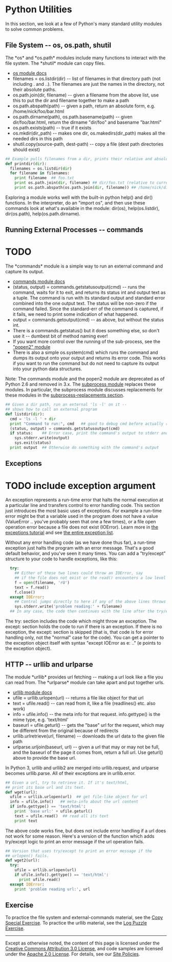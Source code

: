 Python Utilities
================

In this section, we look at a few of Python's many standard utility
modules to solve common problems.

File System -- os, os.path, shutil
----------------------------------

The \*os\* and \*os.path\* modules include many functions to interact
with the file system. The \*shutil\* module can copy files.

-   [os module docs](https://docs.python.org/library/os)
-   filenames = os.listdir(dir) -- list of filenames in that directory
    path (not including . and ..). The filenames are just the names in
    the directory, not their absolute paths.
-   os.path.join(dir, filename) -- given a filename from the above list,
    use this to put the dir and filename together to make a path
-   os.path.abspath(path) -- given a path, return an absolute form, e.g.
    /home/nick/foo/bar.html
-   os.path.dirname(path), os.path.basename(path) -- given
    dir/foo/bar.html, return the dirname "dir/foo" and basename
    "bar.html"
-   os.path.exists(path) -- true if it exists
-   os.mkdir(dir\_path) -- makes one dir, os.makedirs(dir\_path) makes
    all the needed dirs in this path
-   shutil.copy(source-path, dest-path) -- copy a file (dest path
    directories should exist)

```python
## Example pulls filenames from a dir, prints their relative and absolute paths
def printdir(dir):
  filenames = os.listdir(dir)
  for filename in filenames:
    print filename  ## foo.txt
    print os.path.join(dir, filename) ## dir/foo.txt (relative to current dir)
    print os.path.abspath(os.path.join(dir, filename)) ## /home/nick/dir/foo.txt
```

Exploring a module works well with the built-in python help() and dir()
functions. In the interpreter, do an "import os", and then use these
commands look at what's available in the module: dir(os),
help(os.listdir), dir(os.path), help(os.path.dirname).

Running External Processes -- commands
--------------------------------------

# TODO

The \*commands\* module is a simple way to run an external command and
capture its output.

-   [commands module docs](https://docs.python.org/2/library/commands)
-   (status, output) = commands.getstatusoutput(cmd) -- runs the
    command, waits for it to exit, and returns its status int and output
    text as a tuple. The command is run with its standard output and
    standard error combined into the one output text. The status will be
    non-zero if the command failed. Since the standard-err of the
    command is captured, if it fails, we need to print some indication
    of what happened.
-   output = commands.getoutput(cmd) -- as above, but without the
    status int.
-   There is a commands.getstatus() but it does something else, so don't
    use it -- dumbest bit of method naming ever!
-   If you want more control over the running of the sub-process, see
    the ["popen2" module](https://docs.python.org/2/library/popen2.html)
-   There is also a simple os.system(cmd) which runs the command and
    dumps its output onto your output and returns its error code. This
    works if you want to run the command but do not need to capture its
    output into your python data structures.

Note: The commands module and the popen2 module are deprecated as of
Python 2.6 and removed in 3.x. The [subprocess
module](https://docs.python.org/library/subprocess)
replaces these modules. In particular, the subprocess module discusses
replacements for these modules in the [subprocess-replacements
section](https://docs.python.org/library/subprocess.html#subprocess-replacements).

```python
## Given a dir path, run an external 'ls -l' on it --
## shows how to call an external program
def listdir(dir):
  cmd = 'ls -l ' + dir
  print "Command to run:", cmd   ## good to debug cmd before actually running it
  (status, output) = commands.getstatusoutput(cmd)
  if status:    ## Error case, print the command's output to stderr and exit
    sys.stderr.write(output)
    sys.exit(status)
  print output  ## Otherwise do something with the command's output
```

Exceptions
----------

# TODO include exception argument

An exception represents a run-time error that halts the normal execution
at a particular line and transfers control to error handling code. This
section just introduces the most basic uses of exceptions. For example a
run-time error might be that a variable used in the program does not
have a value (ValueError .. you've probably seen that one a few times),
or a file open operation error because a file does not exist (IOError).
Learn more in [the exceptions
tutorial](https://docs.python.org/tutorial/errors) and see [the entire
exception list](https://docs.python.org/library/exceptions).

Without any error handling code (as we have done thus far), a run-time
exception just halts the program with an error message. That's a good
default behavior, and you've seen it many times. You can add a
"try/except" structure to your code to handle exceptions, like this:

```python
  try:
    ## Either of these two lines could throw an IOError, say
    ## if the file does not exist or the read() encounters a low level error.
    f = open(filename, 'rU')
    text = f.read()
    f.close()
  except IOError:
    ## Control jumps directly to here if any of the above lines throws IOError.
    sys.stderr.write('problem reading:' + filename)
  ## In any case, the code then continues with the line after the try/except
```

The try: section includes the code which might throw an exception. The
except: section holds the code to run if there is an exception. If there
is no exception, the except: section is skipped (that is, that code is
for error handling only, not the "normal" case for the code). You can
get a pointer to the exception object itself with syntax "except IOError
as e: .." (e points to the exception object).

HTTP -- urllib and urlparse
---------------------------

The module \*urllib\* provides url fetching -- making a url look like a
file you can read from. The \*urlparse\* module can take apart and put
together urls.

-   [urllib module
    docs](https://docs.python.org/library/urllib)
-   ufile = urllib.urlopen(url) -- returns a file like object for that
    url
-   text = ufile.read() -- can read from it, like a file (readlines()
    etc. also work)
-   info = ufile.info() -- the meta info for that request.
    info.gettype() is the mime type, e.g. 'text/html'
-   baseurl = ufile.geturl() -- gets the "base" url for the request,
    which may be different from the original because of redirects
-   urllib.urlretrieve(url, filename) -- downloads the url data to the
    given file path
-   urlparse.urljoin(baseurl, url) -- given a url that may or may not be
    full, and the baseurl of the page it comes from, return a full url.
    Use geturl() above to provide the base url.

In Python 3, urllib and urllib2 are merged into urllib.request, and
urlparse becomes urllib.parse. All of their exceptions are in
urllib.error.

```python
## Given a url, try to retrieve it. If it's text/html,
## print its base url and its text.
def wget(url):
  ufile = urllib.urlopen(url)  ## get file-like object for url
  info = ufile.info()   ## meta-info about the url content
  if info.gettype() == 'text/html':
    print 'base url:' + ufile.geturl()
    text = ufile.read()  ## read all its text
    print text
```

The above code works fine, but does not include error handling if a url
does not work for some reason. Here's a version of the function which
adds try/except logic to print an error message if the url operation
fails.

```python
## Version that uses try/except to print an error message if the
## urlopen() fails.
def wget2(url):
  try:
    ufile = urllib.urlopen(url)
    if ufile.info().gettype() == 'text/html':
      print ufile.read()
  except IOError:
    print 'problem reading url:', url
```

Exercise
--------

To practice the file system and external-commands material, see the
[Copy Special
Exercise](copy-special.md).
To practice the urllib material, see the [Log Puzzle
Exercise](log-puzzle.md).

----

Except as otherwise noted, the content of this page is licensed under
the [Creative Commons Attribution 3.0
License](http://creativecommons.org/licenses/by/3.0/), and code samples
are licensed under the [Apache 2.0
License](http://www.apache.org/licenses/LICENSE-2.0). For details, see
our [Site Policies](https://developers.google.com/terms/site-policies).
